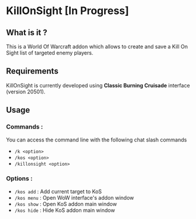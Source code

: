 # KillOnSight [In Progress]

## What is it ?
This is a World Of Warcraft addon which allows to create and save a Kill On Sight list of targeted enemy players.

## Requirements
KillOnSight is currently developed using **Classic Burning Cruisade** interface (version 20501).

## Usage
### Commands :
You can access the command line with the following chat slash commands
- `/k <option>`
- `/kos <option>`
- `/killonsight <option>`

### Options :
- `/kos add` : Add current target to KoS
- `/kos menu` : Open WoW interface's addon window
- `/kos show` : Open KoS addon main window
- `/kos hide` : Hide KoS addon main window

